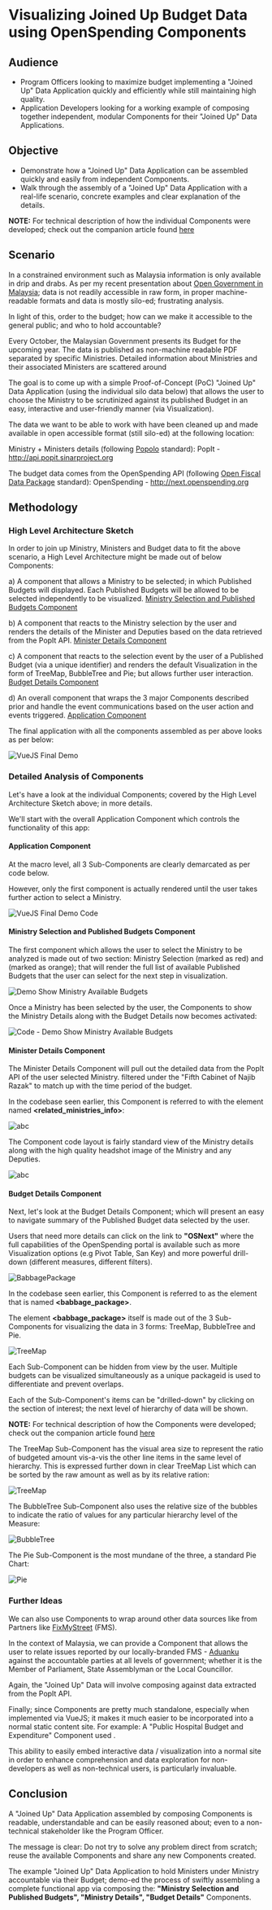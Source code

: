 # Visualizing Joined Up Budget Data using OpenSpending Components

## Audience

- Program Officers looking to maximize budget implementing a "Joined Up" Data Application quickly and efficiently while still maintaining high quality.
- Application Developers looking for a working example of composing together independent, modular Components for their "Joined Up" Data Applications.

## Objective

- Demonstrate how a "Joined Up" Data Application can be assembled quickly and easily from independent Components.
- Walk through the assembly of a "Joined Up" Data Application with a real-life scenario, concrete examples and clear explanation of the details.

**NOTE:** For technical description of how the individual Components were developed; check out the companion article found [here](./Porting-OpenSpending-Components-VueJS.md)

## Scenario

In a constrained environment such as Malaysia information is only available in drip and drabs.  As per my recent presentation about [Open Government in Malaysia](https://docs.google.com/presentation/d/1IDijfN0AlVX4KE80LqRxGg7CrbR79u-X75TSGUHjTQw/edit?usp=sharing); data is not readily accessible in raw form, in proper machine-readable formats and data is mostly silo-ed; frustrating analysis.

In light of this, order to the budget; how can we make it accessible to the general public; and who to hold accountable?

Every October, the Malaysian Government presents its Budget for the upcoming year.  The data is published as non-machine readable PDF separated by specific Ministries.  Detailed information about Ministries and their associated Ministers are scattered around

The goal is to come up with a simple Proof-of-Concept (PoC) "Joined Up" Data Application (using the individual silo data below) that allows the user to choose the Ministry to be scrutinized against its published Budget in an easy, interactive and user-friendly manner (via Visualization).

The data we want to be able to work with have been cleaned up and made available in open accessible format (still silo-ed) at the following location:

Ministry + Ministers details (following [Popolo](http://www.popoloproject.com/specs/) standard):
PopIt - http://api.popit.sinarproject.org

The budget data comes from the OpenSpending API (following [Open Fiscal Data Package](http://specs.frictionlessdata.io/fiscal-data-package/) standard): 
OpenSpending - http://next.openspending.org


## Methodology

### High Level Architecture Sketch

In order to join up Ministry, Ministers and Budget data to fit the above scenario, a High Level Architecture might be made out of below Components:

a) A component that allows a Ministry to be selected; in which Published Budgets will displayed.  Each Published Budgets will be allowed to be selected independently to be visualized. [Ministry Selection and Published Budgets Component](#ministry-selection-and-published-budgets-component)

b) A component that reacts to the Ministry selection by the user and renders the details of the Minister and Deputies based on the data retrieved from the PopIt API. [Minister Details Component](#minister-details-component)

c) A component that reacts to the selection event by the user of a Published Budget (via a unique identifier) and renders the default Visualization in the form of TreeMap, BubbleTree and Pie; but allows  further user interaction. [Budget Details Component](#budget-details-component)

d) An overall component that wraps the 3 major Components described prior and handle the event communications based on the user action and events triggered. [Application Component](#application-component)

The final application with all the components assembled as per above looks as per below:
    
   ![VueJS Final Demo](./IMAGES/VueJS-Final-Demo.png)

### Detailed Analysis of Components

Let's have a look at the individual Components; covered by the High Level Architecture Sketch above; in more details.  

We'll start with the overall Application Component which controls the functionality of this app:

#### Application Component

At the macro level, all 3 Sub-Components are clearly demarcated as per code below.  

However, only the first component is actually rendered until the user takes further action to select a Ministry. 
 
   ![VueJS Final Demo Code](./IMAGES/VueJS-Final-Demo-Code.png)

#### Ministry Selection and Published Budgets Component

The first component which allows the user to select the Ministry to be analyzed is made out of two section: Ministry Selection (marked as red) and (marked as orange); that will render the full list of available Published Budgets that the user can select for the next step in visualization.    

   ![Demo Show Ministry Available Budgets](./IMAGES/Demo-Show-Ministry-Available-Budgets.png)

Once a Ministry has been selected by the user, the Components to show the Ministry Details along with the Budget Details now becomes activated:

   ![Code - Demo Show Ministry Available Budgets](./IMAGES/Demo-Show-Selected-Ministers-Available-Budgets-Code.png)


#### Minister Details Component

The Minister Details Component will pull out the detailed data from the PopIt API of the user selected Ministry.  filtered under the "Fifth Cabinet of Najib Razak" to match up with the time period of the budget.

In the codebase seen earlier, this Component is referred to with the element named **<related_ministries_info>**: 
     
   ![abc](./IMAGES/Demo-Minister-Chosen-Ministry.png)
    
The Component code layout is fairly standard view of the Ministry details along with the high quality headshot image of the Ministry and any Deputies.
        
   ![abc](./IMAGES/Demo-Minister-Chosen-Ministry-Code.png)
    
#### Budget Details Component

Next, let's look at the Budget Details Component; which will present an easy to navigate summary of the Published Budget data selected by the user.

Users that need more details can click on the link to **"OSNext"** where the full capabilities of the OpenSpending portal is available such as more Visualization options (e.g Pivot Table, San Key) and more powerful drill-down (different measures, different filters).

   ![BabbagePackage](./IMAGES/Demo-BabbagePackage-HighLevel-Code.png)

In the codebase seen earlier, this Component is referred to as the element that is named **<babbage_package>**.

The element **<babbage_package>** itself is made out of the 3 Sub-Components for visualizing the data in 3 forms: TreeMap, BubbleTree and Pie.

   ![TreeMap](./IMAGES/Demo-BabbagePackage-LowLevel-Code.png)

Each Sub-Component can be hidden from view by the user.  Multiple budgets can be visualized simultaneously as a unique packageid is used to differentiate and prevent overlaps.  

Each of the Sub-Component's items can be "drilled-down" by clicking on the section of interest; the next level of hierarchy of data will be shown.

**NOTE:** For technical description of how the Components were developed; check out the companion article found [here](./Porting-OpenSpending-Components-VueJS.md)

The TreeMap Sub-Component has the visual area size to represent the ratio of budgeted amount vis-a-vis the other line items in the same level of hierarchy.  This is expressed further down in clear TreeMap List which can be sorted by the raw amount as well as by its relative ration:

   ![TreeMap](./IMAGES/Demo-Components-TreeMap.png)

The BubbleTree Sub-Component also uses the relative size of the bubbles to indicate the ratio of values for any particular hierarchy level of the Measure:

   ![BubbleTree](./IMAGES/Demo-Components-BubbleTree.png)

The Pie Sub-Component is the most mundane of the three, a standard Pie Chart:
    
   ![Pie](./IMAGES/Demo-Components-Pie.png)


### Further Ideas

We can also use Components to wrap around other data sources like from Partners like [FixMyStreet](http://www.fixmystreet.org/) (FMS).  

In the context of Malaysia, we can provide a Component that allows the user to relate issues reported by our locally-branded FMS - [Aduanku](https://www.aduanku.my/) against the accountable parties at all levels of government; whether it is the Member of Parliament, State Assemblyman or the Local Councillor.  

Again, the "Joined Up" Data will involve composing against data extracted from the PopIt API. 

Finally; since Components are pretty much standalone, especially when implemented via VueJS; it makes it much easier to be incorporated into a normal static content site.  For example: A "Public Hospital Budget and Expenditure" Component used .  

This ability to easily embed interactive data / visualization  into a normal site in order to enhance comprehension and data exploration for non-developers as well as non-technical users, is particularly invaluable.


## Conclusion

A "Joined Up" Data Application assembled by composing Components is readable, understandable and can be easily reasoned about; even to a non-technical stakeholder like the Program Officer.

The message is clear: Do not try to solve any problem direct from scratch; reuse the available Components and share any new Components created.

The example "Joined Up" Data Application to hold Ministers under Ministry accountable via their Budget; demo-ed the process of swiftly assembling a complete functional app via composing the: **"Ministry Selection and Published Budgets", "Ministry Details", "Budget Details"** Components.

